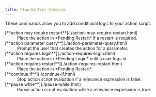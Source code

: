 ```yaml
---
title: Flow Control Commands
---
```


These commands allow you to add conditional logic to your action script.

<dl>

  <dt>[**action may require restart**](./action-may-require-restart.html)</dt>
  <dd>Place the action in *Pending Restart* if a restart is required.</dd>

  <dt>[**action parameter query**](./action-parameter-query.html)</dt>
  <dd>Prompt the user that creates the action for a parameter.</dd>

  <dt>[**action requires login**](./action-requires-login.html)</dt>
  <dd>Place the action in *Pending Login* until a user logs in.</dd>

  <dt>[**action requires restart**](./action-requires-restart.html)</dt>
  <dd>Place the action in *Pending Restart*.</dd>

  <dt>[**continue if**](./continue-if.html)</dt>
  <dd>Stop action script evaluation if a relevance expression is false.</dd>

  <dt>[**pause while**](./pause-while.html)</dt>
  <dd>Pause action script evaluation while a relevance expression is true.</dd>

</dl>

